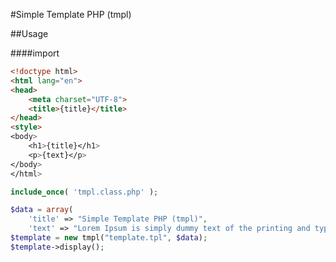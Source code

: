 #Simple Template PHP (tmpl)

##Usage

####import
```html
<!doctype html>
<html lang="en">
<head>
	<meta charset="UTF-8">
	<title>{title}</title>
</head>
<style>
<body>
	<h1>{title}</h1>
	<p>{text}</p>
</body>
</html>

```

```php
include_once( 'tmpl.class.php' );

$data = array(
	'title' => "Simple Template PHP (tmpl)", 
	'text' => "Lorem Ipsum is simply dummy text of the printing and typesetting industry.");
$template = new tmpl("template.tpl", $data);
$template->display();
```

